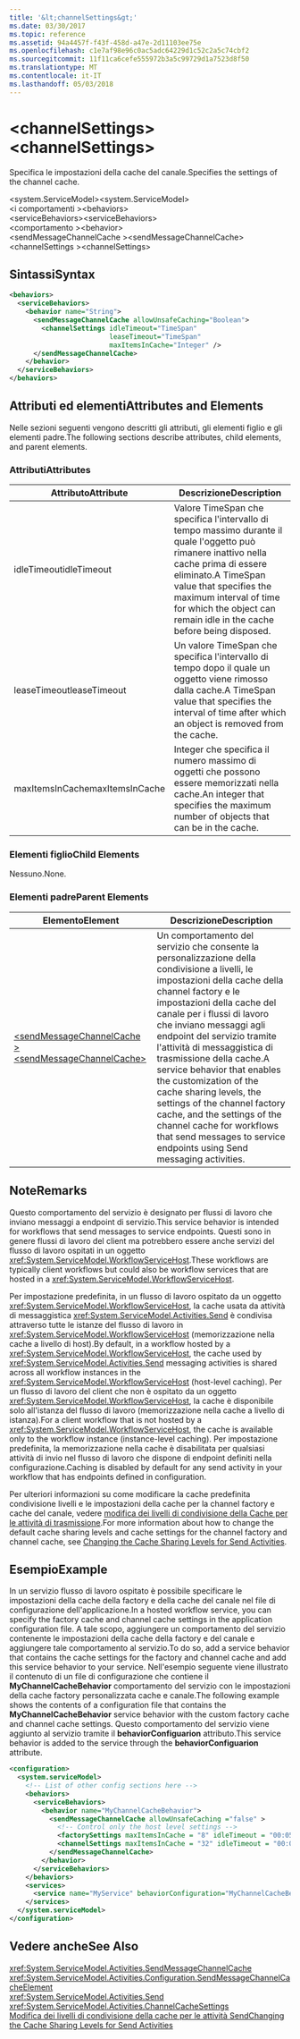 ```yaml
---
title: '&lt;channelSettings&gt;'
ms.date: 03/30/2017
ms.topic: reference
ms.assetid: 94a4457f-f43f-458d-a47e-2d11103ee75e
ms.openlocfilehash: c1e7af98e96c0ac5adc64229d1c52c2a5c74cbf2
ms.sourcegitcommit: 11f11ca6cefe555972b3a5c99729d1a7523d8f50
ms.translationtype: MT
ms.contentlocale: it-IT
ms.lasthandoff: 05/03/2018
---
```

# <a name="ltchannelsettingsgt"></a><span data-ttu-id="dc939-102">&lt;channelSettings&gt;</span><span class="sxs-lookup"><span data-stu-id="dc939-102">&lt;channelSettings&gt;</span></span>
<span data-ttu-id="dc939-103">Specifica le impostazioni della cache del canale.</span><span class="sxs-lookup"><span data-stu-id="dc939-103">Specifies the settings of the channel cache.</span></span>  
  
<span data-ttu-id="dc939-104">\<system.ServiceModel></span><span class="sxs-lookup"><span data-stu-id="dc939-104">\<system.ServiceModel></span></span>  
<span data-ttu-id="dc939-105">\<i comportamenti ></span><span class="sxs-lookup"><span data-stu-id="dc939-105">\<behaviors></span></span>  
<span data-ttu-id="dc939-106">\<serviceBehaviors></span><span class="sxs-lookup"><span data-stu-id="dc939-106">\<serviceBehaviors></span></span>  
<span data-ttu-id="dc939-107">\<comportamento ></span><span class="sxs-lookup"><span data-stu-id="dc939-107">\<behavior></span></span>  
<span data-ttu-id="dc939-108">\<sendMessageChannelCache ></span><span class="sxs-lookup"><span data-stu-id="dc939-108">\<sendMessageChannelCache></span></span>  
<span data-ttu-id="dc939-109">\<channelSettings ></span><span class="sxs-lookup"><span data-stu-id="dc939-109">\<channelSettings></span></span>  
  
## <a name="syntax"></a><span data-ttu-id="dc939-110">Sintassi</span><span class="sxs-lookup"><span data-stu-id="dc939-110">Syntax</span></span>  
  
```xml  
<behaviors>
  <serviceBehaviors>
    <behavior name="String">
      <sendMessageChannelCache allowUnsafeCaching="Boolean">
        <channelSettings idleTimeout="TimeSpan" 
                         leaseTimeout="TimeSpan" 
                         maxItemsInCache="Integer" />
      </sendMessageChannelCache>
    </behavior>
  </serviceBehaviors>
</behaviors>  
```  
  
## <a name="attributes-and-elements"></a><span data-ttu-id="dc939-111">Attributi ed elementi</span><span class="sxs-lookup"><span data-stu-id="dc939-111">Attributes and Elements</span></span>  
 <span data-ttu-id="dc939-112">Nelle sezioni seguenti vengono descritti gli attributi, gli elementi figlio e gli elementi padre.</span><span class="sxs-lookup"><span data-stu-id="dc939-112">The following sections describe attributes, child elements, and parent elements.</span></span>  
  
### <a name="attributes"></a><span data-ttu-id="dc939-113">Attributi</span><span class="sxs-lookup"><span data-stu-id="dc939-113">Attributes</span></span>  
  
|<span data-ttu-id="dc939-114">Attributo</span><span class="sxs-lookup"><span data-stu-id="dc939-114">Attribute</span></span>|<span data-ttu-id="dc939-115">Descrizione</span><span class="sxs-lookup"><span data-stu-id="dc939-115">Description</span></span>|  
|---------------|-----------------|  
|<span data-ttu-id="dc939-116">idleTimeout</span><span class="sxs-lookup"><span data-stu-id="dc939-116">idleTimeout</span></span>|<span data-ttu-id="dc939-117">Valore TimeSpan che specifica l'intervallo di tempo massimo durante il quale l'oggetto può rimanere inattivo nella cache prima di essere eliminato.</span><span class="sxs-lookup"><span data-stu-id="dc939-117">A TimeSpan value that specifies the maximum interval of time for which the object can remain idle in the cache before being disposed.</span></span>|  
|<span data-ttu-id="dc939-118">leaseTimeout</span><span class="sxs-lookup"><span data-stu-id="dc939-118">leaseTimeout</span></span>|<span data-ttu-id="dc939-119">Un valore TimeSpan che specifica l'intervallo di tempo dopo il quale un oggetto viene rimosso dalla cache.</span><span class="sxs-lookup"><span data-stu-id="dc939-119">A TimeSpan value that specifies  the interval of time after which an object is removed from the cache.</span></span>|  
|<span data-ttu-id="dc939-120">maxItemsInCache</span><span class="sxs-lookup"><span data-stu-id="dc939-120">maxItemsInCache</span></span>|<span data-ttu-id="dc939-121">Integer che specifica il numero massimo di oggetti che possono essere memorizzati nella cache.</span><span class="sxs-lookup"><span data-stu-id="dc939-121">An integer that specifies the maximum number of objects that can be in the cache.</span></span>|  
  
### <a name="child-elements"></a><span data-ttu-id="dc939-122">Elementi figlio</span><span class="sxs-lookup"><span data-stu-id="dc939-122">Child Elements</span></span>  
 <span data-ttu-id="dc939-123">Nessuno.</span><span class="sxs-lookup"><span data-stu-id="dc939-123">None.</span></span>  
  
### <a name="parent-elements"></a><span data-ttu-id="dc939-124">Elementi padre</span><span class="sxs-lookup"><span data-stu-id="dc939-124">Parent Elements</span></span>  
  
|<span data-ttu-id="dc939-125">Elemento</span><span class="sxs-lookup"><span data-stu-id="dc939-125">Element</span></span>|<span data-ttu-id="dc939-126">Descrizione</span><span class="sxs-lookup"><span data-stu-id="dc939-126">Description</span></span>|  
|-------------|-----------------|  
|[<span data-ttu-id="dc939-127">\<sendMessageChannelCache ></span><span class="sxs-lookup"><span data-stu-id="dc939-127">\<sendMessageChannelCache></span></span>](../../../../../docs/framework/configure-apps/file-schema/windows-workflow-foundation/sendmessagechannelcache.md)|<span data-ttu-id="dc939-128">Un comportamento del servizio che consente la personalizzazione della condivisione a livelli, le impostazioni della cache della channel factory e le impostazioni della cache del canale per i flussi di lavoro che inviano messaggi agli endpoint del servizio tramite l'attività di messaggistica di trasmissione della cache.</span><span class="sxs-lookup"><span data-stu-id="dc939-128">A service behavior that enables the customization of the cache sharing levels, the settings of the channel factory cache, and the settings of the channel cache for workflows that send messages to service endpoints using Send messaging activities.</span></span>|  
  
## <a name="remarks"></a><span data-ttu-id="dc939-129">Note</span><span class="sxs-lookup"><span data-stu-id="dc939-129">Remarks</span></span>  
 <span data-ttu-id="dc939-130">Questo comportamento del servizio è designato per flussi di lavoro che inviano messaggi a endpoint di servizio.</span><span class="sxs-lookup"><span data-stu-id="dc939-130">This service behavior is intended for workflows that send messages to service endpoints.</span></span> <span data-ttu-id="dc939-131">Questi sono in genere flussi di lavoro del client ma potrebbero essere anche servizi del flusso di lavoro ospitati in un oggetto <xref:System.ServiceModel.WorkflowServiceHost>.</span><span class="sxs-lookup"><span data-stu-id="dc939-131">These workflows are typically client workflows but could also be workflow services that are hosted in a <xref:System.ServiceModel.WorkflowServiceHost>.</span></span>  
  
 <span data-ttu-id="dc939-132">Per impostazione predefinita, in un flusso di lavoro ospitato da un oggetto <xref:System.ServiceModel.WorkflowServiceHost>, la cache usata da attività di messaggistica <xref:System.ServiceModel.Activities.Send> è condivisa attraverso tutte le istanze del flusso di lavoro in <xref:System.ServiceModel.WorkflowServiceHost> (memorizzazione nella cache a livello di host).</span><span class="sxs-lookup"><span data-stu-id="dc939-132">By default, in a workflow hosted by a <xref:System.ServiceModel.WorkflowServiceHost>, the cache used by <xref:System.ServiceModel.Activities.Send> messaging activities is shared across all workflow instances in the <xref:System.ServiceModel.WorkflowServiceHost> (host-level caching).</span></span> <span data-ttu-id="dc939-133">Per un flusso di lavoro del client che non è ospitato da un oggetto <xref:System.ServiceModel.WorkflowServiceHost>, la cache è disponibile solo all'istanza del flusso di lavoro (memorizzazione nella cache a livello di istanza).</span><span class="sxs-lookup"><span data-stu-id="dc939-133">For a client workflow that is not hosted by a <xref:System.ServiceModel.WorkflowServiceHost>, the cache is available only to the workflow instance (instance-level caching).</span></span> <span data-ttu-id="dc939-134">Per impostazione predefinita, la memorizzazione nella cache è disabilitata per qualsiasi attività di invio nel flusso di lavoro che dispone di endpoint definiti nella configurazione.</span><span class="sxs-lookup"><span data-stu-id="dc939-134">Caching is disabled by default for any send activity in your workflow that has endpoints defined in configuration.</span></span>  
  
 <span data-ttu-id="dc939-135">Per ulteriori informazioni su come modificare la cache predefinita condivisione livelli e le impostazioni della cache per la channel factory e cache del canale, vedere [modifica dei livelli di condivisione della Cache per le attività di trasmissione](../../../../../docs/framework/wcf/feature-details/changing-the-cache-sharing-levels-for-send-activities.md).</span><span class="sxs-lookup"><span data-stu-id="dc939-135">For more information about how to change the default cache sharing levels and cache settings for the channel factory and channel cache, see [Changing the Cache Sharing Levels for Send Activities](../../../../../docs/framework/wcf/feature-details/changing-the-cache-sharing-levels-for-send-activities.md).</span></span>  
  
## <a name="example"></a><span data-ttu-id="dc939-136">Esempio</span><span class="sxs-lookup"><span data-stu-id="dc939-136">Example</span></span>  
 <span data-ttu-id="dc939-137">In un servizio flusso di lavoro ospitato è possibile specificare le impostazioni della cache della factory e della cache del canale nel file di configurazione dell'applicazione.</span><span class="sxs-lookup"><span data-stu-id="dc939-137">In a hosted workflow service, you can specify the factory cache and channel cache settings in the application configuration file.</span></span> <span data-ttu-id="dc939-138">A tale scopo, aggiungere un comportamento del servizio contenente le impostazioni della cache della factory e del canale e aggiungere tale comportamento al servizio.</span><span class="sxs-lookup"><span data-stu-id="dc939-138">To do so, add a service behavior that contains the cache settings for the factory and channel cache and add this service behavior to your service.</span></span> <span data-ttu-id="dc939-139">Nell'esempio seguente viene illustrato il contenuto di un file di configurazione che contiene il **MyChannelCacheBehavior** comportamento del servizio con le impostazioni della cache factory personalizzata cache e canale.</span><span class="sxs-lookup"><span data-stu-id="dc939-139">The following example shows the contents of a configuration file that contains the **MyChannelCacheBehavior**  service behavior with the custom factory cache and channel cache settings.</span></span> <span data-ttu-id="dc939-140">Questo comportamento del servizio viene aggiunto al servizio tramite il **behaviorConfiguarion** attributo.</span><span class="sxs-lookup"><span data-stu-id="dc939-140">This service behavior is added to the service through the **behaviorConfiguarion** attribute.</span></span>  
  
```xml  
<configuration>    
  <system.serviceModel>  
    <!-- List of other config sections here -->   
    <behaviors>  
      <serviceBehaviors>  
        <behavior name="MyChannelCacheBehavior">  
          <sendMessageChannelCache allowUnsafeCaching ="false" >  
            <!-- Control only the host level settings -->   
            <factorySettings maxItemsInCache = "8" idleTimeout = "00:05:00" leaseTimeout="10:00:00" />  
            <channelSettings maxItemsInCache = "32" idleTimeout = "00:05:00" leaseTimeout="00:06:00" />  
          </sendMessageChannelCache>  
        </behavior>  
      </serviceBehaviors>  
    </behaviors>  
    <services>  
      <service name="MyService" behaviorConfiguration="MyChannelCacheBehavior" />  
    </services>  
  </system.serviceModel>  
</configuration>  
```  
  
## <a name="see-also"></a><span data-ttu-id="dc939-141">Vedere anche</span><span class="sxs-lookup"><span data-stu-id="dc939-141">See Also</span></span>  
 <xref:System.ServiceModel.Activities.SendMessageChannelCache>  
 <xref:System.ServiceModel.Activities.Configuration.SendMessageChannelCacheElement>  
 <xref:System.ServiceModel.Activities.Send>  
 <xref:System.ServiceModel.Activities.ChannelCacheSettings>  
 [<span data-ttu-id="dc939-142">Modifica dei livelli di condivisione della cache per le attività Send</span><span class="sxs-lookup"><span data-stu-id="dc939-142">Changing the Cache Sharing Levels for Send Activities</span></span>](../../../../../docs/framework/wcf/feature-details/changing-the-cache-sharing-levels-for-send-activities.md)
